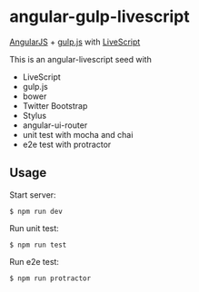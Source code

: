 angular-gulp-livescript
=======================

[AngularJS](http://angularjs.org/) + [gulp.js](http://gulpjs.com/) with [LiveScript](http://livescript.net/)

This is an angular-livescript seed with
* LiveScript
* gulp.js
* bower
* Twitter Bootstrap
* Stylus
* angular-ui-router
* unit test with mocha and chai
* e2e test with protractor

## Usage

Start server:

`$ npm run dev`

Run unit test:

`$ npm run test`

Run e2e test:

`$ npm run protractor`
